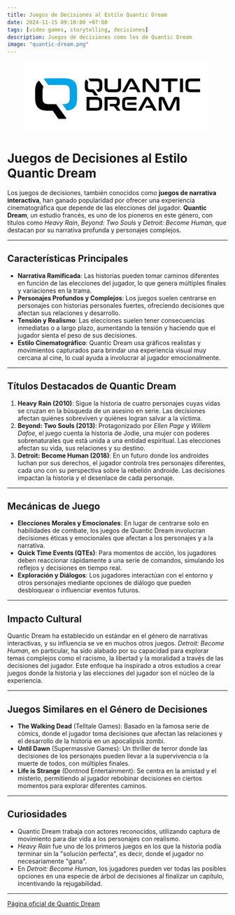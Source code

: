 ```yaml
---
title: Juegos de Decisiones al Estilo Quantic Dream
date: 2024-11-15 09:10:00 +07:00
tags: [video games, storytelling, decisiones]
description: Juegos de decisiones como los de Quantic Dream
image: "quantic-dream.png"
---
```


<figure>
<img src="/assets/img/quantic-dream.png" alt="Juegos de decisiones de Quantic Dream">
</figure>

# Juegos de Decisiones al Estilo Quantic Dream

Los juegos de decisiones, también conocidos como **juegos de narrativa interactiva**, han ganado popularidad por ofrecer una experiencia cinematográfica que depende de las elecciones del jugador. **Quantic Dream**, un estudio francés, es uno de los pioneros en este género, con títulos como *Heavy Rain*, *Beyond: Two Souls* y *Detroit: Become Human*, que destacan por su narrativa profunda y personajes complejos.

---

## Características Principales

- **Narrativa Ramificada**: Las historias pueden tomar caminos diferentes en función de las elecciones del jugador, lo que genera múltiples finales y variaciones en la trama.
- **Personajes Profundos y Complejos**: Los juegos suelen centrarse en personajes con historias personales fuertes, ofreciendo decisiones que afectan sus relaciones y desarrollo.
- **Tensión y Realismo**: Las elecciones suelen tener consecuencias inmediatas o a largo plazo, aumentando la tensión y haciendo que el jugador sienta el peso de sus decisiones.
- **Estilo Cinematográfico**: Quantic Dream usa gráficos realistas y movimientos capturados para brindar una experiencia visual muy cercana al cine, lo cual ayuda a involucrar al jugador emocionalmente.

---

## Títulos Destacados de Quantic Dream

1. **Heavy Rain (2010)**: Sigue la historia de cuatro personajes cuyas vidas se cruzan en la búsqueda de un asesino en serie. Las decisiones afectan quiénes sobreviven y quiénes logran salvar a la víctima.
2. **Beyond: Two Souls (2013)**: Protagonizado por *Ellen Page* y *Willem Dafoe*, el juego cuenta la historia de Jodie, una mujer con poderes sobrenaturales que está unida a una entidad espiritual. Las elecciones afectan su vida, sus relaciones y su destino.
3. **Detroit: Become Human (2018)**: En un futuro donde los androides luchan por sus derechos, el jugador controla tres personajes diferentes, cada uno con su perspectiva sobre la rebelión androide. Las decisiones impactan la historia y el desenlace de cada personaje.

---

## Mecánicas de Juego

- **Elecciones Morales y Emocionales**: En lugar de centrarse solo en habilidades de combate, los juegos de Quantic Dream involucran decisiones éticas y emocionales que afectan a los personajes y a la narrativa.
- **Quick Time Events (QTEs)**: Para momentos de acción, los jugadores deben reaccionar rápidamente a una serie de comandos, simulando los reflejos y decisiones en tiempo real.
- **Exploración y Diálogos**: Los jugadores interactúan con el entorno y otros personajes mediante opciones de diálogo que pueden desbloquear o influenciar eventos futuros.

---

## Impacto Cultural

Quantic Dream ha establecido un estándar en el género de narrativas interactivas, y su influencia se ve en muchos otros juegos. *Detroit: Become Human*, en particular, ha sido alabado por su capacidad para explorar temas complejos como el racismo, la libertad y la moralidad a través de las decisiones del jugador. Este enfoque ha inspirado a otros estudios a crear juegos donde la historia y las elecciones del jugador son el núcleo de la experiencia.

---

## Juegos Similares en el Género de Decisiones

- **The Walking Dead** (Telltale Games): Basado en la famosa serie de cómics, donde el jugador toma decisiones que afectan las relaciones y el desarrollo de la historia en un apocalipsis zombi.
- **Until Dawn** (Supermassive Games): Un thriller de terror donde las decisiones de los personajes pueden llevar a la supervivencia o la muerte de todos, con múltiples finales.
- **Life is Strange** (Dontnod Entertainment): Se centra en la amistad y el misterio, permitiendo al jugador rebobinar decisiones en ciertos momentos para explorar diferentes caminos.

---

## Curiosidades

- Quantic Dream trabaja con actores reconocidos, utilizando captura de movimiento para dar vida a los personajes con realismo.
- *Heavy Rain* fue uno de los primeros juegos en los que la historia podía terminar sin la "solución perfecta", es decir, donde el jugador no necesariamente "gana".
- En *Detroit: Become Human*, los jugadores pueden ver todas las posibles opciones en una especie de árbol de decisiones al finalizar un capítulo, incentivando la rejugabilidad.

---

<a href="https://www.quanticdream.com" target="_blank" rel="noopener">Página oficial de Quantic Dream</a>
